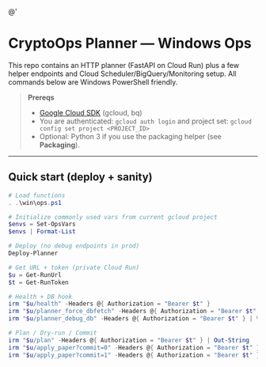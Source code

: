 @'
# CryptoOps Planner — Windows Ops

This repo contains an HTTP planner (FastAPI on Cloud Run) plus a few helper endpoints and Cloud Scheduler/BigQuery/Monitoring setup. All commands below are Windows PowerShell friendly.

> **Prereqs**
>
> - [Google Cloud SDK](https://cloud.google.com/sdk/docs/install) (gcloud, bq)
> - You are authenticated: `gcloud auth login` and project set: `gcloud config set project <PROJECT_ID>`
> - Optional: Python 3 if you use the packaging helper (see **Packaging**).

---

## Quick start (deploy + sanity)

```powershell
# Load functions
. .\win\ops.ps1

# Initialize commonly used vars from current gcloud project
$envs = Set-OpsVars
$envs | Format-List

# Deploy (no debug endpoints in prod)
Deploy-Planner

# Get URL + token (private Cloud Run)
$u = Get-RunUrl
$t = Get-RunToken

# Health + DB hook
irm "$u/health" -Headers @{ Authorization = "Bearer $t" }
irm "$u/planner_force_dbfetch" -Headers @{ Authorization = "Bearer $t" } | % status
irm "$u/planner_debug_db" -Headers @{ Authorization = "Bearer $t" } | % db

# Plan / Dry-run / Commit
irm "$u/plan" -Headers @{ Authorization = "Bearer $t" } | Out-String
irm "$u/apply_paper?commit=0" -Headers @{ Authorization = "Bearer $t" } | Out-String
irm "$u/apply_paper?commit=1" -Headers @{ Authorization = "Bearer $t" } | Out-String
